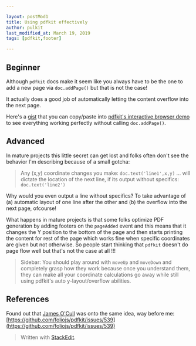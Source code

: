 ```yaml
---

layout: postMod1
title: Using pdfkit effectively
author: pulkit
last_modified_at: March 19, 2019
tags: [pdfkit,footer]

---
```


## Beginner
Although `pdfkit` docs make it seem like you always have to be the one to add a new page via `doc.addPage()` but that is not the case!

It actually does a good job of automatically letting the content overflow into the next page.

Here's a [gist](https://gist.github.com/learnwell/91ccbe15b7c874f4048e75a58e2522f5) that you can copy/paste into [pdfkit's interactive browser demo](http://pdfkit.org/demo/browser.html) to see everything working perfectly without calling `doc.addPage()`.

## Advanced
In mature projects this little secret can get lost and folks often don't see the behavior I'm describing because of a small gotcha:
> Any (x,y) coordinate changes you make: `doc.text('line1',x,y)` ... will dictate the location of the next line, if its output without specifics: `doc.text('line2')`

Why would you even output a line without specifics? To take advantage of (a) automatic layout of one line after the other and (b) the overflow into the next page, ofcourse!

What happens in mature projects is that some folks optimize PDF generation by adding footers on the `pageAdded` event and this means that it changes the Y position to the bottom of the page and then starts printing the content for rest of the page which works fine when specific coordinates are given but not otherwise. So people start thinking that `pdfkit` doesn't do page flow well but that's not the case at all !!!

> Sidebar: You should play around with `moveUp` and `moveDown` and completely grasp how they work because once you understand them, they can make all your coordinate calculations go away while still using pdfkit's auto y-layout/overflow abilities.

## References

Found out that [James O'Cull]([https://github.com/jocull](https://github.com/jocull)) was onto the same idea, way before me: [https://github.com/foliojs/pdfkit/issues/539](https://github.com/foliojs/pdfkit/issues/539)

> Written with [StackEdit](https://stackedit.io/).
<!--stackedit_data:
eyJoaXN0b3J5IjpbLTY3Nzk2ODE3OV19
-->